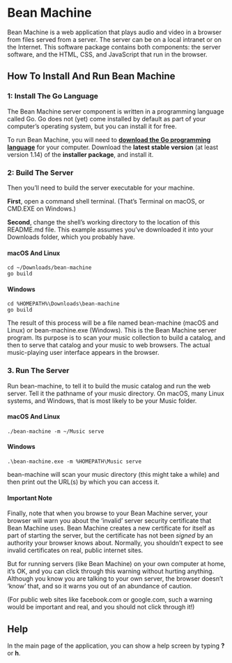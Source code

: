 # Bean Machine

Bean Machine is a web application that plays audio and video in a browser from
files served from a server. The server can be on a local intranet or on the
Internet. This software package contains both components: the server software,
and the HTML, CSS, and JavaScript that run in the browser.

## How To Install And Run Bean Machine

### 1: Install The Go Language

The Bean Machine server component is written in a programming language called
Go. Go does not (yet) come installed by default as part of your computer’s
operating system, but you can install it for free.

To run Bean Machine, you will need to [**download the Go programming
language**](https://golang.org/dl/) for your computer. Download the **latest
stable version** (at least version 1.14) of the **installer package**, and
install it.

### 2: Build The Server

Then you’ll need to build the server executable for your machine.

**First**, open a command shell terminal. (That’s Terminal on macOS, or CMD.EXE
on Windows.)

**Second**, change the shell’s working directory to the location of this
README.md file. This example assumes you’ve downloaded it into your Downloads
folder, which you probably have.

#### macOS And Linux

```
cd ~/Downloads/bean-machine
go build
```

#### Windows

```
cd %HOMEPATH%\Downloads\bean-machine
go build
```

The result of this process will be a file named bean-machine (macOS and Linux)
or bean-machine.exe (Windows). This is the Bean Machine server program. Its
purpose is to scan your music collection to build a catalog, and then to serve
that catalog and your music to web browsers. The actual music-playing user
interface appears in the browser.

### 3. Run The Server

Run bean-machine, to tell it to build the music catalog and run the web server.
Tell it the pathname of your music directory. On macOS, many Linux systems, and
Windows, that is most likely to be your Music folder.

#### macOS And Linux

```
./bean-machine -m ~/Music serve
```

#### Windows

```
.\bean-machine.exe -m %HOMEPATH\Music serve
```

bean-machine will scan your music directory (this might take a while) and then
print out the URL(s) by which you can access it.

#### Important Note

Finally, note that when you browse to your Bean Machine server, your browser
will warn you about the ‘invalid’ server security certificate that Bean Machine
uses. Bean Machine creates a new certificate for itself as part of starting the
server, but the certificate has not been *signed* by an authority your browser
knows about. Normally, you shouldn’t expect to see invalid certificates on real,
public internet sites.

But for running servers (like Bean Machine) on your own computer at home, it’s
OK, and you can click through this warning without hurting anything. Although
you know you are talking to your own server, the browser doesn’t ‘know’ that,
and so it warns you out of an abundance of caution.

(For public web sites like facebook.com or google.com, such a warning would be
important and real, and you should not click through it!)

## Help

In the main page of the application, you can show a help screen by typing **?**
or **h**.
